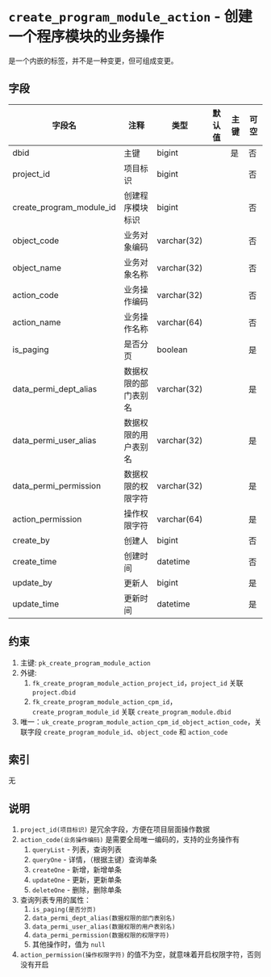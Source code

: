 # `create_program_module_action` - 创建一个程序模块的业务操作

是一个内嵌的标签，并不是一种变更，但可组成变更。

## 字段

| 字段名                   | 注释                 | 类型        | 默认值 | 主键 | 可空 |
| ------------------------ | -------------------- | ----------- | ------ | ---- | ---- |
| dbid                     | 主键                 | bigint      |        | 是   | 否   |
| project_id               | 项目标识             | bigint      |        |      | 否   |
| create_program_module_id | 创建程序模块标识     | bigint      |        |      | 否   |
| object_code              | 业务对象编码         | varchar(32) |        |      | 否   |
| object_name              | 业务对象名称         | varchar(32) |        |      | 否   |
| action_code              | 业务操作编码         | varchar(32) |        |      | 否   |
| action_name              | 业务操作名称         | varchar(64) |        |      | 否   |
| is_paging                | 是否分页             | boolean     |        |      | 是   |
| data_permi_dept_alias    | 数据权限的部门表别名 | varchar(32) |        |      | 是   |
| data_permi_user_alias    | 数据权限的用户表别名 | varchar(32) |        |      | 是   |
| data_permi_permission    | 数据权限的权限字符   | varchar(32) |        |      | 是   |
| action_permission        | 操作权限字符         | varchar(64) |        |      | 是   |
| create_by                | 创建人               | bigint      |        |      | 否   |
| create_time              | 创建时间             | datetime    |        |      | 否   |
| update_by                | 更新人               | bigint      |        |      | 是   |
| update_time              | 更新时间             | datetime    |        |      | 是   |

## 约束

1. 主键: `pk_create_program_module_action`
2. 外键: 
   1. `fk_create_program_module_action_project_id`，`project_id` 关联 `project.dbid`
   2. `fk_create_program_module_action_cpm_id`，`create_program_module_id` 关联 `create_program_module.dbid`
3. 唯一：`uk_create_program_module_action_cpm_id_object_action_code`，关联字段 `create_program_module_id`、`object_code` 和 `action_code`

## 索引

无

## 说明

1. `project_id(项目标识)` 是冗余字段，方便在项目层面操作数据
2. `action_code(业务操作编码)` 是需要全局唯一编码的，支持的业务操作有
   1. `queryList` - 列表，查询列表
   2. `queryOne` - 详情，（根据主键）查询单条
   3. `createOne` - 新增，新增单条
   4. `updateOne` - 更新，更新单条
   5. `deleteOne` - 删除，删除单条
3. 查询列表专用的属性：
   1. `is_paging(是否分页)`
   2. `data_permi_dept_alias(数据权限的部门表别名)`
   3. `data_permi_user_alias(数据权限的用户表别名)`
   4. `data_permi_permission(数据权限的权限字符)`
   5. 其他操作时，值为 `null`
4. `action_permission(操作权限字符)` 的值不为空，就意味着开启权限字符，否则没有开启